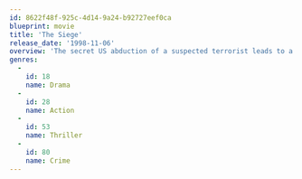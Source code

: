 ```yaml
---
id: 8622f48f-925c-4d14-9a24-b92727eef0ca
blueprint: movie
title: 'The Siege'
release_date: '1998-11-06'
overview: 'The secret US abduction of a suspected terrorist leads to a wave of terrorist attacks in New York that lead to the declaration of martial law.'
genres:
  -
    id: 18
    name: Drama
  -
    id: 28
    name: Action
  -
    id: 53
    name: Thriller
  -
    id: 80
    name: Crime
---
```

